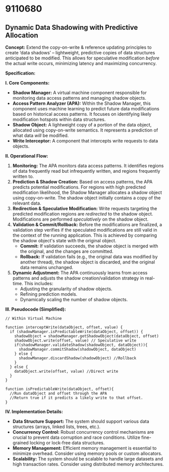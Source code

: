 # 9110680

## Dynamic Data Shadowing with Predictive Allocation

**Concept:** Extend the copy-on-write & reference updating principles to create ‘data shadows’ – lightweight, predictive copies of data structures anticipated to be modified. This allows for speculative modification *before* the actual write occurs, minimizing latency and maximizing concurrency.

**Specification:**

**I. Core Components:**

*   **Shadow Manager:** A virtual machine component responsible for monitoring data access patterns and managing shadow objects.
*   **Access Pattern Analyzer (APA):**  Within the Shadow Manager, this component uses machine learning to predict future data modifications based on historical access patterns.  It focuses on identifying likely modification hotspots within data structures.
*   **Shadow Object:** A lightweight copy of a portion of the data object, allocated using copy-on-write semantics.  It represents a prediction of what data *will* be modified.
*   **Write Interceptor:** A component that intercepts write requests to data objects.

**II. Operational Flow:**

1.  **Monitoring:** The APA monitors data access patterns.  It identifies regions of data frequently read but infrequently written, and regions frequently written to.
2.  **Prediction & Shadow Creation:** Based on access patterns, the APA predicts potential modifications.  For regions with high predicted modification likelihood, the Shadow Manager allocates a shadow object using copy-on-write.  The shadow object initially contains a copy of the relevant data.
3.  **Redirection & Speculative Modification:**  Write requests targeting the predicted modification regions are *redirected* to the shadow object.  Modifications are performed *speculatively* on the shadow object.
4.  **Validation & Commit/Rollback:**  Before the modifications are finalized, a validation step verifies if the speculated modifications are still valid in the context of the running application. This is achieved by comparing the shadow object's state with the original object.
    *   **Commit:** If validation succeeds, the shadow object is merged with the original, and the changes are committed.
    *   **Rollback:** If validation fails (e.g., the original data was modified by another thread), the shadow object is discarded, and the original data remains unchanged.
5.  **Dynamic Adjustment:** The APA continuously learns from access patterns and adjusts the shadow creation/validation strategy in real-time. This includes:
    *   Adjusting the granularity of shadow objects.
    *   Refining prediction models.
    *   Dynamically scaling the number of shadow objects.

**III. Pseudocode (Simplified):**

```
// Within Virtual Machine

function interceptWrite(dataObject, offset, value) {
  if (shadowManager.isPredictableWrite(dataObject, offset)) {
    shadowObject = shadowManager.getShadowObject(dataObject, offset)
    shadowObject.write(offset, value) // Speculative write
    if(shadowManager.validateShadow(shadowObject, dataObject)){
      shadowManager.commitShadow(shadowObject, dataObject)
    } else {
      shadowManager.discardShadow(shadowObject) //Rollback
    }
  } else {
    dataObject.write(offset, value) //Direct write
  }
}

function isPredictableWrite(dataObject, offset){
  //Run dataObject and offset through the APA
  //Return true if it predicts a likely write to that offset.
}
```

**IV.  Implementation Details:**

*   **Data Structure Support:** The system should support various data structures (arrays, linked lists, trees, etc.).
*   **Concurrency Control:** Robust concurrency control mechanisms are crucial to prevent data corruption and race conditions.  Utilize fine-grained locking or lock-free data structures.
*   **Memory Management:** Efficient memory management is essential to minimize overhead. Consider using memory pools or custom allocators.
*   **Scalability:** The system should be scalable to handle large datasets and high transaction rates.  Consider using distributed memory architectures.